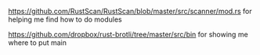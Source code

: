 https://github.com/RustScan/RustScan/blob/master/src/scanner/mod.rs for helping me find how to do modules

https://github.com/dropbox/rust-brotli/tree/master/src/bin for showing me where to put main